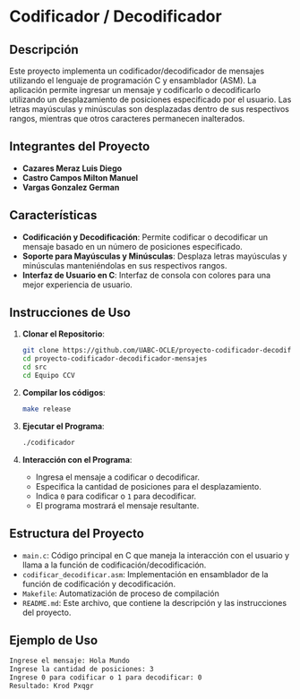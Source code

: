 # Codificador / Decodificador

## Descripción

Este proyecto implementa un codificador/decodificador de mensajes utilizando el lenguaje de programación C y ensamblador (ASM). La aplicación permite ingresar un mensaje y codificarlo o decodificarlo utilizando un desplazamiento de posiciones especificado por el usuario. Las letras mayúsculas y minúsculas son desplazadas dentro de sus respectivos rangos, mientras que otros caracteres permanecen inalterados.

## Integrantes del Proyecto

- **Cazares Meraz Luis Diego**
- **Castro Campos Milton Manuel**
- **Vargas Gonzalez German**

## Características

- **Codificación y Decodificación**: Permite codificar o decodificar un mensaje basado en un número de posiciones especificado.
- **Soporte para Mayúsculas y Minúsculas**: Desplaza letras mayúsculas y minúsculas manteniéndolas en sus respectivos rangos.
- **Interfaz de Usuario en C**: Interfaz de consola con colores para una mejor experiencia de usuario.

## Instrucciones de Uso

1. **Clonar el Repositorio**:
    ```sh
    git clone https://github.com/UABC-OCLE/proyecto-codificador-decodificador-mensajes.git
    cd proyecto-codificador-decodificador-mensajes
    cd src
    cd Equipo CCV
    ```

2. **Compilar los códigos**:
      ```sh
      make release
      ```

3. **Ejecutar el Programa**:
    ```sh
    ./codificador
    ```

4. **Interacción con el Programa**:
    - Ingresa el mensaje a codificar o decodificar.
    - Especifica la cantidad de posiciones para el desplazamiento.
    - Indica `0` para codificar o `1` para decodificar.
    - El programa mostrará el mensaje resultante.

## Estructura del Proyecto

- `main.c`: Código principal en C que maneja la interacción con el usuario y llama a la función de codificación/decodificación.
- `codificar_decodificar.asm`: Implementación en ensamblador de la función de codificación y decodificación.
- `Makefile`: Automatización de proceso de compilación
- `README.md`: Este archivo, que contiene la descripción y las instrucciones del proyecto.

## Ejemplo de Uso

```sh
Ingrese el mensaje: Hola Mundo
Ingrese la cantidad de posiciones: 3
Ingrese 0 para codificar o 1 para decodificar: 0
Resultado: Krod Pxqgr
